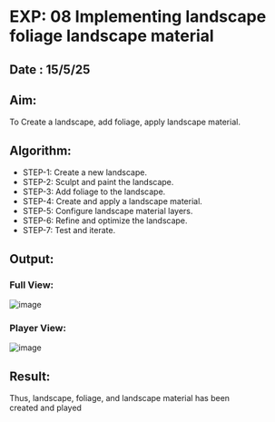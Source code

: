 # EXP: 08 Implementing landscape foliage landscape material
## Date : 15/5/25

## Aim:
To Create a landscape, add foliage, apply landscape material.

## Algorithm:
- STEP-1: Create a new landscape.
- STEP-2: Sculpt and paint the landscape.
- STEP-3: Add foliage to the landscape.
- STEP-4: Create and apply a landscape material.
- STEP-5: Configure landscape material layers.
- STEP-6: Refine and optimize the landscape.
- STEP-7: Test and iterate.

## Output:

### Full View:
![image](https://github.com/user-attachments/assets/b33ebebf-d67d-4b1b-ba48-3d5f72738d74)

### Player View:
![image](https://github.com/user-attachments/assets/64c75c06-ea65-45e6-b3f2-27ac127f7eb0)

## Result:
Thus, landscape, foliage, and landscape material has been created and played
